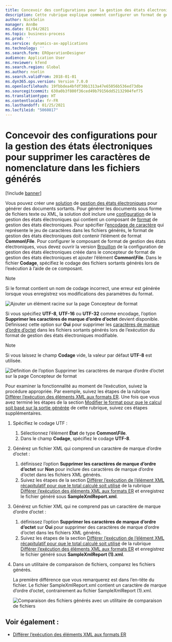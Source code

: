 ```yaml
---
title: Concevoir des configurations pour la gestion des états électroniques pour supprimer les caractères de nomenclature dans les fichiers générés
description: Cette rubrique explique comment configurer un format de gestion des états électroniques pour générer des rapports qui suppriment les caractères de marque d’ordre d’octet (BOM).
author: NickSelin
manager: AnnBe
ms.date: 01/04/2021
ms.topic: business-process
ms.prod: ''
ms.service: dynamics-ax-applications
ms.technology: ''
ms.search.form: EROperationDesigner
audience: Application User
ms.reviewer: kfend
ms.search.region: Global
ms.author: nselin
ms.search.validFrom: 2018-01-01
ms.dyn365.ops.version: Version 7.0.0
ms.openlocfilehash: 19fbbdea4bfdf30b1313a47e65056b536ed73dbe
ms.sourcegitcommit: 630a0b3f800f36ced49b79156dd52132904fef75
ms.translationtype: HT
ms.contentlocale: fr-FR
ms.lasthandoff: 01/25/2021
ms.locfileid: "5060817"
---
```

# <a name="design-er-configurations-to-suppress-bom-characters-in-generated-files"></a>Concevoir des configurations pour la gestion des états électroniques pour supprimer les caractères de nomenclature dans les fichiers générés

[!include [banner](../includes/banner.md)]

Vous pouvez créer une [solution](er-quick-start1-new-solution.md) de [gestion des états électroniques](general-electronic-reporting.md) pour générer des documents sortants. Pour générer les documents sous forme de fichiers texte ou XML, la solution doit inclure une [configuration](general-electronic-reporting.md#Configuration) de la gestion des états électroniques qui contient un composant de [format](general-electronic-reporting.md#FormatComponentOutbound) de gestion des états électroniques. Pour spécifier l’[encodage de caractère](https://docs.microsoft.com/windows/win32/intl/character-sets) qui représente le jeu de caractères dans les fichiers générés, le format de gestion des états électroniques doit contenir l’élément de format **Common\\File**. Pour configurer le composant de format de gestion des états électroniques, vous devez ouvrir la version [Brouillon](general-electronic-reporting.md#component-versioning) de la configuration de gestion des états électroniques créée dans le concepteur de format de gestion des états électroniques et ajouter l’élément **Common\\File**. Dans le fichier **Codage**, spécifiez le codage des fichiers sortants générés lors de l’exécution à l’aide de ce composant.

> [!NOTE]
> Si le format contient un nom de codage incorrect, une erreur est générée lorsque vous enregistrez vos modifications des paramètres du format.

![Ajouter un élément racine sur la page Concepteur de format](./media/er-suppress-bom-characters-image1.gif)

Si vous spécifiez **UTF-8**, **UTF-16** ou **UTF-32** comme encodage, l’option **Supprimer les caractères de marque d’ordre d’octet** devient disponible. Définissez cette option sur **Oui** pour supprimer les [ caractères de marque d’ordre d’octet](https://docs.microsoft.com/globalization/encoding/byte-order-mark) dans les fichiers sortants générés lors de l’exécution du format de gestion des états électroniques modifiable.

> [!NOTE]
> Si vous laissez le champ **Codage** vide, la valeur par défaut **UTF-8** est utilisée.

![Définition de l’option Supprimer les caractères de marque d’ordre d’octet sur la page Concepteur de format](./media/er-suppress-bom-characters-image2.gif)

Pour examiner la fonctionnalité au moment de l’exécution, suivez la procédure appropriée. Par exemple, suivez les étapes de la rubrique [Différer l’exécution des éléments XML aux formats ER](er-defer-xml-element.md). Une fois que vous avez terminé les étapes de la section [Modifier le format pour que le calcul soit basé sur la sortie générée](er-defer-xml-element.md#modify-the-format-so-that-the-calculation-is-based-on-generated-output) de cette rubrique, suivez ces étapes supplémentaires.

1. Spécifiez le codage UTF :

    1. Sélectionnez l’élément **État** de type **Common\\File**.
    2. Dans le champ **Codage**, spécifiez le codage **UTF-8**.

2. Générez un fichier XML qui comprend un caractère de marque d’ordre d’octet :

    1. définissez l’option **Supprimer les caractères de marque d’ordre d’octet** sur **Non** pour inclure des caractères de marque d’ordre d’octet dans les fichiers XML générés.
    2. Suivez les étapes de la section [Différer l’exécution de l’élément XML récapitulatif pour que le total calculé soit utilisé](er-defer-xml-element.md#defer-the-execution-of-the-summary-xml-element-so-that-the-calculated-total-is-used) de la rubrique [Différer l’exécution des éléments XML aux formats ER](er-defer-xml-element.md) et enregistrez le fichier généré sous **SampleXmlReport.xml**.

3. Générez un fichier XML qui ne comprend pas un caractère de marque d’ordre d’octet :

    1. définissez l’option **Supprimer les caractères de marque d’ordre d’octet** sur **Oui** pour supprimer des caractères de marque d’ordre d’octet dans les fichiers XML générés.
    2. Suivez les étapes de la section [Différer l’exécution de l’élément XML récapitulatif pour que le total calculé soit utilisé](er-defer-xml-element.md#defer-the-execution-of-the-summary-xml-element-so-that-the-calculated-total-is-used) de la rubrique [Différer l’exécution des éléments XML aux formats ER](er-defer-xml-element.md) et enregistrez le fichier généré sous **SampleXmlReport (1).xml**.

4. Dans un utilitaire de comparaison de fichiers, comparez les fichiers générés.

    La première différence que vous remarquerez est dans l’en-tête du fichier. Le fichier SampleXmlReport.xml contient un caractère de marque d’ordre d’octet, contrairement au fichier SampleXmlReport (1).xml.

    ![Comparaison des fichiers générés avec un utilitaire de comparaison de fichiers](./media/er-suppress-bom-characters-image3.png)

## <a name="see-also"></a>Voir également :

- [Différer l’exécution des éléments XML aux formats ER](er-defer-xml-element.md)
